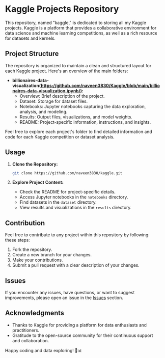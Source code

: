 # Kaggle Projects Repository

This repository, named "kaggle," is dedicated to storing all my Kaggle projects. Kaggle is a platform that provides a collaborative environment for data science and machine learning competitions, as well as a rich resource for datasets and kernels.

## Project Structure

The repository is organized to maintain a clean and structured layout for each Kaggle project. Here's an overview of the main folders:

- **billionaires-data-visualization(https://github.com/naveen3830/Kaggle/blob/main/billionaires-data-visualization.ipynb/):**
  - Overview: Brief description of the project.
  - Dataset: Storage for dataset files.
  - Notebooks: Jupyter notebooks capturing the data exploration, analysis, and modeling.
  - Results: Output files, visualizations, and model weights.
  - README: Project-specific information, instructions, and insights.

Feel free to explore each project's folder to find detailed information and code for each Kaggle competition or dataset analysis.

## Usage

1. **Clone the Repository:**
   ```bash
   git clone https://github.com/naveen3830/kaggle.git
   ```

2. **Explore Project Content:**
   - Check the README for project-specific details.
   - Access Jupyter notebooks in the `notebooks` directory.
   - Find datasets in the `dataset` directory.
   - View results and visualizations in the `results` directory.

## Contribution

Feel free to contribute to any project within this repository by following these steps:

1. Fork the repository.
2. Create a new branch for your changes.
3. Make your contributions.
4. Submit a pull request with a clear description of your changes.

## Issues

If you encounter any issues, have questions, or want to suggest improvements, please open an issue in the [Issues](https://github.com/naveen3830/kaggle/issues) section.

## Acknowledgments

- Thanks to Kaggle for providing a platform for data enthusiasts and practitioners.
- Gratitude to the open-source community for their continuous support and collaboration.

Happy coding and data exploring! 🚀📊
